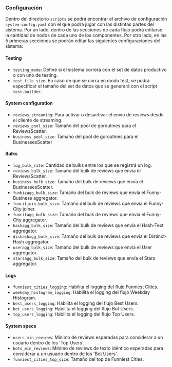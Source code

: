 ### Configuración

Dentro del directorio `scripts` se podrá encontrar el archivo de configuración `system-config.yaml` con el que podrá jugar con las distintas partes del sistema. Por un lado, dentro de las secciones de cada flujo podrá editarse la cantidad de nodos de cada uno de los componentes. Por otro lado, en las 5 primeras secciones se podrán editar las siguientes configuraciones del sistema:

#### Testing

* `testing_mode`: Define si el sistema correrá con el set de datos productivo o con uno de testing.
* `test_file_size`: En caso de que se corra en modo test, se podrá especificar el tamaño del set de datos que se generará con el script `test-builder`.

#### System configuration
* `reviews_streaming`: Para activar o desactivar el envío de reviews desde el cliente de streaming.
* `reviews_pool_size`: Tamaño del pool de goroutines para el ReviewsScatter.
* `business_pool_size`: Tamaño del pool de goroutines para el BusinessesScatter

#### Bulks
* `log_bulk_rate`: Cantidad de bulks entre los que se registrá un log.
* `reviews_bulk_size`: Tamaño del bulk de reviews que envía el ReviewsScatter.
* `business_bulk_size`: Tamaño del bulk de reviews que envía el BusinessesScatter.
* `funbizagg_bulk_size`: Tamaño del bulk de reviews que envía el Funny-Business aggregator.
* `funcitjoin_bulk_size`: Tamaño del bulk de reviews que envía el Funny-City joiner.
* `funcitagg_bulk_size`: Tamaño del bulk de reviews que envía el Funny-City aggregator.
* `hashagg_bulk_size`: Tamaño del bulk de reviews que envía el Hash-Text aggregator.
* `dishashagg_bulk_size`: Tamaño del bulk de reviews que envía el Distinct-Hash aggregator.
* `useragg_bulk_size`: Tamaño del bulk de reviews que envía el User aggregator.
* `starsagg_bulk_size`: Tamaño del bulk de reviews que envía el Stars aggregator.

#### Logs
* `funniest_cities_logging`: Habilita el logging del flujo Funniest Cities.
* `weekday_histogram_logging`: Habilita el logging del flujo Weekday Histogram.
* `best_users_logging`: Habilita el logging del flujo Best Users.
* `bot_users_logging`: Habilita el logging del flujo Bot Users.
* `top_users_logging`: Habilita el logging del flujo Top Users.

#### System specs
* `users_min_reviews`: Mínimo de reviews esperadas para considerar a un usuario dentro de los 'Top Users'.
* `bots_min_reviews`: Mínimo de reviews de texto idéntico esperadas para considerar a un usuario dentro de los 'Bot Users'.
* `funniest_cities_top_size`: Tamaño del top de Funniest Cities.
